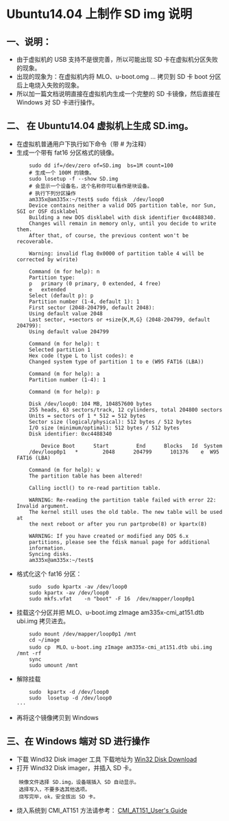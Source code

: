# Ubuntu14.04 上制作 SD img 说明

## 一、说明：

* 由于虚拟机的 USB 支持不是很完善，所以可能出现 SD 卡在虚拟机分区失败的现象。
* 出现的现象为：在虚拟机内将 MLO、u-boot.omg ... 拷贝到 SD 卡 boot 分区后上电烧入失败的现象。
* 所以加一篇文档说明直接在虚拟机内生成一个完整的 SD 卡镜像，然后直接在 Windows 对 SD 卡进行操作。

## 二、 在 Ubuntu14.04 虚拟机上生成 SD.img。

* 在虚拟机普通用户下执行如下命令（带 # 为注释）
* 生成一个带有 fat16 分区格式的镜像。
	```shell
		sudo dd if=/dev/zero of=SD.img  bs=1M count=100
		# 生成一个 100M 的镜像。
		sudo losetup -f --show SD.img
		# 会显示一个设备名，这个名称你可以看作是块设备。
		# 执行下列分区操作
		am335x@am335x:~/test$ sudo fdisk  /dev/loop0 
		Device contains neither a valid DOS partition table, nor Sun, SGI or OSF disklabel
		Building a new DOS disklabel with disk identifier 0xc4488340.
		Changes will remain in memory only, until you decide to write them.
		After that, of course, the previous content won't be recoverable.

		Warning: invalid flag 0x0000 of partition table 4 will be corrected by w(rite)

		Command (m for help): n
		Partition type:
		p   primary (0 primary, 0 extended, 4 free)
		e   extended
		Select (default p): p
		Partition number (1-4, default 1): 1
		First sector (2048-204799, default 2048): 
		Using default value 2048
		Last sector, +sectors or +size{K,M,G} (2048-204799, default 204799): 
		Using default value 204799

		Command (m for help): t
		Selected partition 1
		Hex code (type L to list codes): e
		Changed system type of partition 1 to e (W95 FAT16 (LBA))

		Command (m for help): a
		Partition number (1-4): 1

		Command (m for help): p 

		Disk /dev/loop0: 104 MB, 104857600 bytes
		255 heads, 63 sectors/track, 12 cylinders, total 204800 sectors
		Units = sectors of 1 * 512 = 512 bytes
		Sector size (logical/physical): 512 bytes / 512 bytes
		I/O size (minimum/optimal): 512 bytes / 512 bytes
		Disk identifier: 0xc4488340

			Device Boot      Start         End      Blocks   Id  System
		/dev/loop0p1   *        2048      204799      101376    e  W95 FAT16 (LBA)

		Command (m for help): w 
		The partition table has been altered!

		Calling ioctl() to re-read partition table.

		WARNING: Re-reading the partition table failed with error 22: Invalid argument.
		The kernel still uses the old table. The new table will be used at
		the next reboot or after you run partprobe(8) or kpartx(8)

		WARNING: If you have created or modified any DOS 6.x
		partitions, please see the fdisk manual page for additional
		information.
		Syncing disks.
		am335x@am335x:~/test$ 
	```
* 格式化这个 fat16 分区：
	```shell
		sudo  sudo kpartx -av /dev/loop0
		sudo kpartx -av /dev/loop0
		sudo mkfs.vfat    -n "boot" -F 16  /dev/mapper/loop0p1
	```
* 挂载这个分区并把 MLO、u-boot.img zImage am335x-cmi_at151.dtb ubi.img 拷贝进去。
	```shell
		sudo mount /dev/mapper/loop0p1 /mnt
		cd ~/image
		sudo cp  MLO、u-boot.img zImage am335x-cmi_at151.dtb ubi.img  /mnt -rf
		sync
		sudo umount /mnt
	```
* 解除挂载
	```shell
		sudo  kpartx -d /dev/loop0
		sudo  losetup -d /dev/loop0
	···
* 再将这个镜像拷贝到 Windows

## 三、在 Windows 端对 SD 进行操作

* 下载 Wind32 Disk imager 工具
	下载地址为 [Win32 Disk Download](https://sourceforge.net/projects/win32diskimager/)
* 打开 Wind32 Disk imager，并插入 SD 卡。
```shell
	映像文件选择 SD.img，设备端插入 SD 自动显示。
	选择写入，不要多选其他选项。
	烧写完毕，ok，安全拔出 SD 卡。
```
* 烧入系统到 CMI_AT151 方法请参考： [CMI_AT151_User's Guide](User's_Guide.md)
